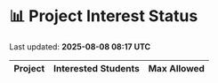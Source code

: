 # 📊 Project Interest Status

Last updated: **2025-08-08 08:17 UTC**

| Project | Interested Students | Max Allowed |
|---------|---------------------|-------------|
